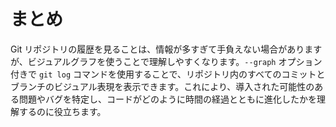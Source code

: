 # まとめ

Git リポジトリの履歴を見ることは、情報が多すぎて手負えない場合がありますが、ビジュアルグラフを使うことで理解しやすくなります。`--graph` オプション付きで `git log` コマンドを使用することで、リポジトリ内のすべてのコミットとブランチのビジュアル表現を表示できます。これにより、導入された可能性のある問題やバグを特定し、コードがどのように時間の経過とともに進化したかを理解するのに役立ちます。
